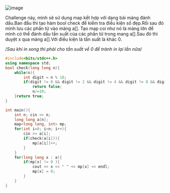 ![image](https://github.com/Llam-a/Practice_Cpp/assets/115911041/0a0095d7-9dd4-4e10-80ed-f28acbf4fcd4)

Challenge này, mình sẽ sử dụng map kết hợp với dạng bài mảng đánh dấu.Ban đầu thì tạo hàm bool check để kiểm tra điều kiện số đẹp.Rồi sau đó mình lưu các phần tử vào mảng a[]. Tạo map coi như nó là mảng lớn để mình có thể đánh dấu tần suất của các phần tử trong mang a[].Sau đó thì duyệt x qua mảng a[].Với điều kiện là tần suất là khác 0.

/*Sau khi in xong thì phải cho tần suất về 0 để trành in lại lần nữa*/

```cpp
#include<bits/stdc++.h>
using namespace std;
bool check(long long n){
    while(n){
        int digit = n % 10;
        if(digit != 0 && digit != 2 && digit != 4 && digit != 8 && digit != 6)
            return false;
            n/=10;
    }return true;
}

int main(){
    int n; cin >> n;
    long long a[n];
    map<long long, int> mp;
    for(int i=0; i<n; i++){
        cin >> a[i];
        if(check(a[i])){
            mp[a[i]]++;
        }
    }
    for(long long x : a){
        if(mp[x] != 0 ){
            cout << x << " " << mp[x] << endl;
            mp[x] = 0;
        }
    }
}
```
